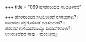 +++
title = "069 ಹೆಸರನರಿಯದ ಸಸಿಯೊಳಿರವೆ"

+++
ಹೆಸರನರಿಯದ ಸಸಿಯೊಳಿರವೆ ರಸಗಂಧಗಳು?।  
ಬಿಸಿಲದನು ಪಕ್ವಗೊಳಿಸುತೆ ಬಿಡಿಸದಿಹುದೆ?॥  
ಪಸರಿಸದೆ ಗಾಳಿಯದನೊಯ್ದು ದಿಸೆದಿಸೆಗಳೊಳು?।  
ಉಸಿರುತಿಹೆವದ ನಾವು - ಮಂಕುತಿಮ್ಮ॥  
